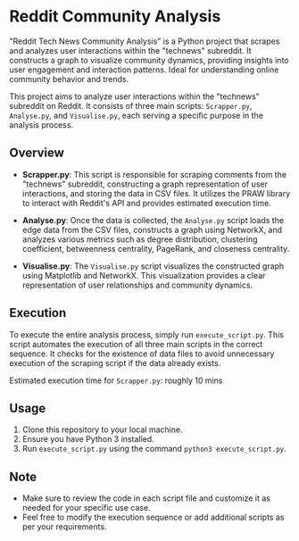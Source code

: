 
# Reddit Community Analysis

"Reddit Tech News Community Analysis" is a Python project that scrapes and analyzes user interactions within the "technews" subreddit. It constructs a graph to visualize community dynamics, providing insights into user engagement and interaction patterns. Ideal for understanding online community behavior and trends.

This project aims to analyze user interactions within the "technews" subreddit on Reddit. It consists of three main scripts: `Scrapper.py`, `Analyse.py`, and `Visualise.py`, each serving a specific purpose in the analysis process.

## Overview

- **Scrapper.py**: This script is responsible for scraping comments from the "technews" subreddit, constructing a graph representation of user interactions, and storing the data in CSV files. It utilizes the PRAW library to interact with Reddit's API and provides estimated execution time.

- **Analyse.py**: Once the data is collected, the `Analyse.py` script loads the edge data from the CSV files, constructs a graph using NetworkX, and analyzes various metrics such as degree distribution, clustering coefficient, betweenness centrality, PageRank, and closeness centrality.

- **Visualise.py**: The `Visualise.py` script visualizes the constructed graph using Matplotlib and NetworkX. This visualization provides a clear representation of user relationships and community dynamics.

## Execution

To execute the entire analysis process, simply run `execute_script.py`. This script automates the execution of all three main scripts in the correct sequence. It checks for the existence of data files to avoid unnecessary execution of the scraping script if the data already exists.

Estimated execution time for `Scrapper.py`: roughly 10 mins

## Usage

1. Clone this repository to your local machine.
2. Ensure you have Python 3 installed.
3. Run `execute_script.py` using the command `python3 execute_script.py`.

## Note

- Make sure to review the code in each script file and customize it as needed for your specific use case.
- Feel free to modify the execution sequence or add additional scripts as per your requirements.


